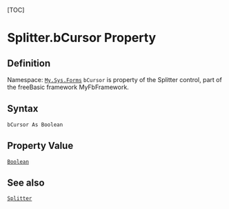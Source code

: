 [TOC]
# Splitter.bCursor Property

## Definition
Namespace: [`My.Sys.Forms`](My.Sys.Forms.md)
`bCursor` is property of the Splitter control, part of the freeBasic framework MyFbFramework.
## Syntax
```freeBasic
bCursor As Boolean
```
## Property Value
[`Boolean`]("https://www.freebasic.net/wiki/KeyPgBoolean")
## See also
[`Splitter`](Splitter.md)
